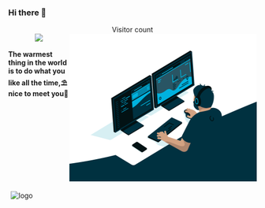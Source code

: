 ### Hi there 👋
<p align="center"> 
  Visitor count<br>
  <img src="https://profile-counter.glitch.me/starryskystar/count.svg" />
  <img align="right" alt="GIF" src="./assets/code.gif?raw=true" width="380" height="300" />
</p>

**The warmest thing in the world is to do what you like all the time,⛱  nice to meet you🌈**
<!-- github statistics -->
<img src="https://github-readme-stats.vercel.app/api?username=starryskystar&show_icons=true&&theme=radical" alt="logo" width="390" align="left" style="margin: 5px; margin-top: 20px;" />

<!-- ![](https://visitor-badge.glitch.me/badge?page_id=starryskystar.starryskystar) -->

<!--
[![ReadMe Card](https://github-readme-stats.vercel.app/api/pin/?username=starryskystar&repo=leetCode-day-pratice&theme=buefy)](https://github.com/starryskystar/leetCode-day-pratice)

**singleBuck/singleBuck** is a ✨ _special_ ✨ repository because its `README.md` (this file) appears on your GitHub profile.

Here are some ideas to get you started:

- 🔭 I’m currently working on ...
- 🌱 I’m currently learning ...
- 👯 I’m looking to collaborate on ...
- 🤔 I’m looking for help with ...
- 💬 Ask me about ...
- 📫 How to reach me: ...
- 😄 Pronouns: ...
- ⚡ Fun fact: ...
-->
